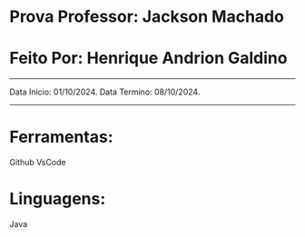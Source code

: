 # Prova Professor: Jackson Machado

# Feito Por: Henrique Andrion Galdino

_______________________________________________

Data Inicio: 01/10/2024.
Data Termino: 08/10/2024.

________________________________________________

# Ferramentas:

Github
VsCode

# Linguagens:

Java
